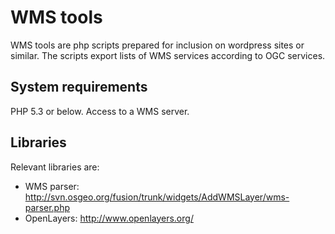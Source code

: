 WMS tools
=========

WMS tools are php scripts prepared for inclusion on wordpress sites or similar. The scripts export lists of WMS services according to OGC services.

System requirements
-------------------
PHP 5.3 or below. Access to a WMS server.


Libraries
---------
Relevant libraries are:
* WMS parser: http://svn.osgeo.org/fusion/trunk/widgets/AddWMSLayer/wms-parser.php
* OpenLayers: http://www.openlayers.org/
